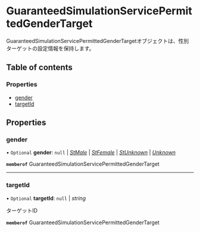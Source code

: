 # GuaranteedSimulationServicePermittedGenderTarget


<div lang=\"ja\">GuaranteedSimulationServicePermittedGenderTargetオブジェクトは、性別ターゲットの設定情報を保持します。</div> 

## Table of contents

### Properties

- [gender](guaranteedsimulationservicepermittedgendertarget.md#gender)
- [targetId](guaranteedsimulationservicepermittedgendertarget.md#targetid)

## Properties

### gender

• `Optional` **gender**: ``null`` \| [*StMale*](./enums/guaranteedsimulationservicegender.md#stmale) \| [*StFemale*](./enums/guaranteedsimulationservicegender.md#stfemale) \| [*StUnknown*](./enums/guaranteedsimulationservicegender.md#stunknown) \| [*Unknown*](./enums/guaranteedsimulationservicegender.md#unknown)

**`memberof`** GuaranteedSimulationServicePermittedGenderTarget

___

### targetId

• `Optional` **targetId**: ``null`` \| *string*

<div lang=\"ja\">ターゲットID</div> 

**`memberof`** GuaranteedSimulationServicePermittedGenderTarget
